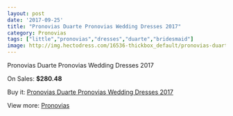 ```yaml
---
layout: post
date: '2017-09-25'
title: "Pronovias Duarte Pronovias Wedding Dresses 2017"
category: Pronovias
tags: ["little","pronovias","dresses","duarte","bridesmaid"]
image: http://img.hectodress.com/16536-thickbox_default/pronovias-duarte-pronovias-wedding-dresses-2013.jpg
---
```

Pronovias Duarte Pronovias Wedding Dresses 2017

On Sales: **$280.48**
<a href="https://www.hectodress.com/pronovias/7969-pronovias-duarte-pronovias-wedding-dresses-2013.html"><amp-img layout="responsive" width="600" height="600" src="//img.hectodress.com/16536-thickbox_default/pronovias-duarte-pronovias-wedding-dresses-2013.jpg" alt="Pronovias Duarte Pronovias Wedding Dresses 2017 0" /></a>
<a href="https://www.hectodress.com/pronovias/7969-pronovias-duarte-pronovias-wedding-dresses-2013.html"><amp-img layout="responsive" width="600" height="600" src="//img.hectodress.com/16539-thickbox_default/pronovias-duarte-pronovias-wedding-dresses-2013.jpg" alt="Pronovias Duarte Pronovias Wedding Dresses 2017 1" /></a>
<a href="https://www.hectodress.com/pronovias/7969-pronovias-duarte-pronovias-wedding-dresses-2013.html"><amp-img layout="responsive" width="600" height="600" src="//img.hectodress.com/16538-thickbox_default/pronovias-duarte-pronovias-wedding-dresses-2013.jpg" alt="Pronovias Duarte Pronovias Wedding Dresses 2017 2" /></a>
<a href="https://www.hectodress.com/pronovias/7969-pronovias-duarte-pronovias-wedding-dresses-2013.html"><amp-img layout="responsive" width="600" height="600" src="//img.hectodress.com/16537-thickbox_default/pronovias-duarte-pronovias-wedding-dresses-2013.jpg" alt="Pronovias Duarte Pronovias Wedding Dresses 2017 3" /></a>

Buy it: [Pronovias Duarte Pronovias Wedding Dresses 2017](https://www.hectodress.com/pronovias/7969-pronovias-duarte-pronovias-wedding-dresses-2013.html "Pronovias Duarte Pronovias Wedding Dresses 2017")

View more: [Pronovias](https://www.hectodress.com/139-pronovias "Pronovias")